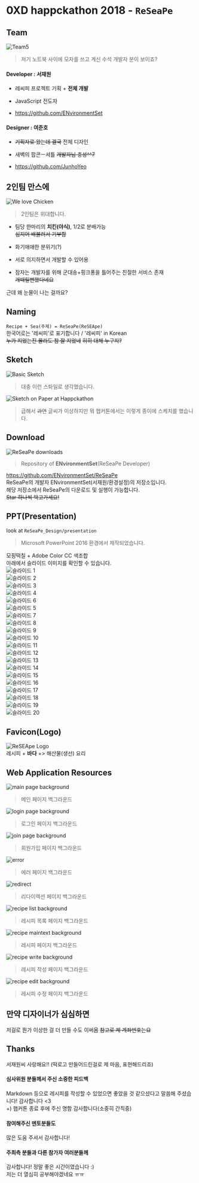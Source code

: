 # 0XD happckathon 2018 - ```ReSeaPe```

## Team
![Team5](images/team5.jpg)</br>
> 저기 노트북 사이에 모자를 쓰고 계신 수석 개발자 분이 보이죠?

#### Developer : 서재원</br>

- 레씨피 프로젝트 기획 + <strong>전체 개발</strong></br>

- JavaScript 전도자

- https://github.com/ENvironmentSet

#### Designer : 여준호</br>

- ~~기획자로 왔는데 결국~~ 전체 디자인</br>

- 새벽의 팝콘ㅡ셔틀 ~~개발자님 충성^^7~~</br>

- https://github.com/JunhoYeo

## 2인팀 만스에
![We love Chicken](images/chickenPower.jpg)</br>
> 2인팀은 위대합니다.

- 팀당 한마리의 <strong>치킨(야식)</strong>, 1/2로 분배가능</br>
~~심지어 배불러서 기부함~~

- 화기애애한 분위기(?)

- 서로 의지하면서 개발할 수 있어용

- 잠자는 개발자를 위해 군대송+핑크퐁을 틀어주는 친절한 서비스 존재</br>
~~개때릴뻔했다네요~~

근데 왜 눈물이 나는 걸까요?

## Naming
```Recipe + Sea(주제) = ReSeaPe(ReSEApe)```</br>
한국어로는 '레씨피'로 표기합니다 / '레씨피' in Korean</br>
~~누가 지었는진 몰라도 참 잘 지었네~~ ~~히히 대체 누구지?~~

## Sketch
![Basic Sketch](images/sketch.png)</br>
> 대충 이런 스톼일로 생각했습니다.</br>

![Sketch on Paper at Happckathon](images/sketchNote.jpg)</br>
> 급해서 ~~과연~~ 글씨가 이상하지만 뭐 햅커톤에서는 이렇게 종이에 스케치를 했습니다.

## Download
![ReSeaPe downloads](images/ReSeaPe_downloads.PNG)</br>
> Repository of <strong>ENvironmentSet</strong>(ReSeaPe Developer)</br>

https://github.com/ENvironmentSet/ReSeaPe</br>
ReSeaPe의 개발자 ENvironmentSet(서재원/환경설정)의 저장소입니다.</br>
해당 저장소에서 ReSeaPe의 다운로드 및 실행이 가능합니다.</br>
~~Star 하나씩 박고가세요!~~

## PPT(Presentation)
look at ```ReSeaPe_Design/presentation```</br>
> Microsoft PowerPoint 2016 환경에서 제작되었습니다.

모핑떡칠 + Adobe Color CC 색조합</br>
아래에서 슬라이드 이미지를 확인할 수 있습니다.</br>
![슬라이드 1](presentation/images/슬라이드1.JPG)</br>
![슬라이드 2](presentation/images/슬라이드2.JPG)</br>
![슬라이드 3](presentation/images/슬라이드3.JPG)</br>
![슬라이드 4](presentation/images/슬라이드4.JPG)</br>
![슬라이드 6](presentation/images/슬라이드6.JPG)</br>
![슬라이드 5](presentation/images/슬라이드5.JPG)</br>
![슬라이드 7](presentation/images/슬라이드7.JPG)</br>
![슬라이드 8](presentation/images/슬라이드8.JPG)</br>
![슬라이드 9](presentation/images/슬라이드9.JPG)</br>
![슬라이드 10](presentation/images/슬라이드10.JPG)</br>
![슬라이드 11](presentation/images/슬라이드11.JPG)</br>
![슬라이드 12](presentation/images/슬라이드12.JPG)</br>
![슬라이드 13](presentation/images/슬라이드13.JPG)</br>
![슬라이드 14](presentation/images/슬라이드14.JPG)</br>
![슬라이드 15](presentation/images/슬라이드15.JPG)</br>
![슬라이드 16](presentation/images/슬라이드16.JPG)</br>
![슬라이드 17](presentation/images/슬라이드17.JPG)</br>
![슬라이드 18](presentation/images/슬라이드18.JPG)</br>
![슬라이드 19](presentation/images/슬라이드19.JPG)</br>
![슬라이드 20](presentation/images/슬라이드20.JPG)</br>

## Favicon(Logo)
![ReSEApe Logo](images/logo.ico)</br>
레시피 + <strong>바다</strong> => 해산물(생선) 요리

## Web Application Resources
![main page background](rss/background_default.jpg)</br>
> 메인 페이지 백그라운드

![login page background](rss/background_login.jpg)</br>
> 로그인 페이지 백그라운드

![join page background](rss/background_join.jpg)</br>
> 회원가입 페이지 백그라운드

![error](rss/error.jpg)</br>
> 에러 페이지 백그라운드

![redirect](rss/redirect.jpg)</br>
> 리다이렉션 페이지 백그라운드

![recipe list background](rss/background_board_list.jpg)</br>
> 레시피 목록 페이지 백그라운드

![recipe maintext background](rss/background_board_mainrecipe.jpg)</br>
> 레시피 페이지 백그라운드

![recipe write background](rss/background_board_write.jpg)</br>
> 레시피 작성 페이지 백그라운드

![recipe edit background](rss/background_board_edit.jpg)</br>
> 레시피 수정 페이지 백그라운드

## 만약 디자이너가 심심하면
저걸로 뭔가 이상한 걸 더 만들 수도 이써욤 ~~참고로 제 계좌번호는요~~

## Thanks
서재원씨 사랑해요!! (떡로고 만들어드린걸로 제 마음, 표현해드리죠)

#### 심사위원 분들께서 주신 소중한 피드백
Markdown 등으로 레시피를 작성할 수 있었으면 좋았을 것 같으셨다고 말씀해 주셨습니다! 감사합니다 <3</br>
+) 햅커톤 종료 후에 주신 명함 감사합니다(소중히 간직중)

#### 참여해주신 멘토분들도
많은 도움 주셔서 감사합니다!

#### 주최측 분들과 다른 참가자 여러분들께
감사합니다! 정말 좋은 시간이였습니다 :)</br>
저는 더 열심히 공부해야겠네요 ㅠㅠ
